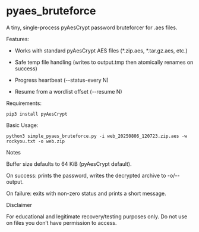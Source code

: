 # pyaes_bruteforce
A tiny, single-process pyAesCrypt password bruteforcer for .aes files.

Features:

- Works with standard pyAesCrypt AES files (*.zip.aes, *.tar.gz.aes, etc.)

- Safe temp file handling (writes to output.tmp then atomically renames on success)

- Progress heartbeat (--status-every N)

- Resume from a wordlist offset (--resume N)

Requirements:

`pip3 install pyAesCrypt`

Basic Usage:

`python3 simple_pyaes_bruteforce.py -i web_20250806_120723.zip.aes -w rockyou.txt -o web.zip`


Notes

Buffer size defaults to 64 KiB (pyAesCrypt default).

On success: prints the password, writes the decrypted archive to -o/--output.

On failure: exits with non-zero status and prints a short message.

Disclaimer

For educational and legitimate recovery/testing purposes only. Do not use on files you don’t have permission to access.
